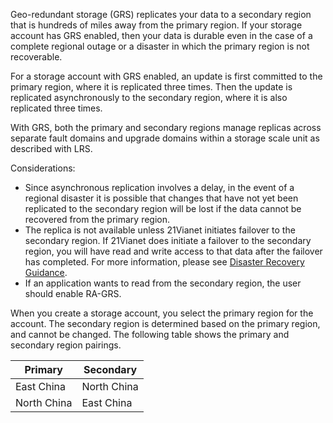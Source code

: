 Geo-redundant storage (GRS) replicates your data to a secondary region that is hundreds of miles away from the primary region. If your storage account has GRS enabled, then your data is durable even in the case of a complete regional outage or a disaster in which the primary region is not recoverable.

For a storage account with GRS enabled, an update is first committed to the primary region, where it is replicated three times. Then the update is replicated asynchronously to the secondary region, where it is also replicated three times.

With GRS, both the primary and secondary regions manage replicas across separate fault domains and upgrade domains within a storage scale unit as described with LRS.

Considerations:

* Since asynchronous replication involves a delay, in the event of a regional disaster it is possible that changes that have not yet been replicated to the secondary region will be lost if the data cannot be recovered from the primary region.
* The replica is not available unless 21Vianet initiates failover to the secondary region. If 21Vianet does initiate a failover to the secondary region, you will have read and write access to that data after the failover has completed. For more information, please see [Disaster Recovery Guidance](../articles/storage/common/storage-disaster-recovery-guidance.md). 
* If an application wants to read from the secondary region, the user should enable RA-GRS.

When you create a storage account, you select the primary region for the account. The secondary region is determined based on the primary region, and cannot be changed. The following table shows the primary and secondary region pairings.

| Primary | Secondary |
| --- | --- |
| East China | North China |
| North China | East China |
